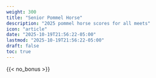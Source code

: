 ```yaml
---
weight: 300
title: "Senior Pommel Horse"
description: "2025 pommel horse scores for all meets"
icon: "article"
date: "2025-10-19T21:56:22-05:00"
lastmod: "2025-10-19T21:56:22-05:00"
draft: false
toc: true
---
```


{{< no_bonus >}}